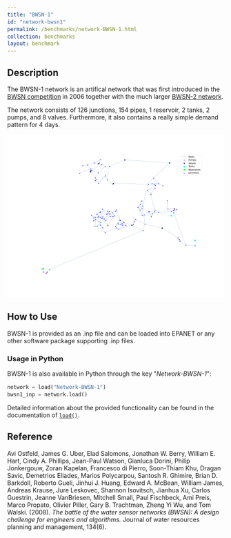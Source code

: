 ```yaml
---
title: "BWSN-1"
id: "network-bwsn1"
permalink: /benchmarks/network-BWSN-1.html
collection: benchmarks
layout: benchmark
---
```



## Description

The BWSN-1 network is an artifical network that was first
introduced in the [BWSN competition](BWSN.html) in 2006 together with the
much larger [BWSN-2 network](network-BWSN-2.html).

The network consists of 126 junctions, 154 pipes, 1 reservoir, 2 tanks,
2 pumps, and 8 valves.
Furthermore, it also contains a really simple demand pattern for 4 days.


<img src="../static/benchmarks/network-bwsn/bwsn1_plot.png"/>

## How to Use

BWSN-1 is provided as an .inp file and can be loaded into EPANET or any other software package
supporting .inp files.

### Usage in Python

BWSN-1 is also available in Python through the key "*Network-BWSN-1*":
```python
network = load("Network-BWSN-1")
bwsn1_inp = network.load()
```

Detailed information about the provided functionality can be found in the documentation of
[`load()`](https://water-benchmark-hub.readthedocs.io/en/stable/water_benchmark_hub.networks.html#water_benchmark_hub.networks.networks.BWSN1.load).


## Reference

Avi Ostfeld, James G. Uber, Elad Salomons, Jonathan W. Berry, William E. Hart, Cindy A. Phillips,
Jean-Paul Watson, Gianluca Dorini, Philip Jonkergouw, Zoran Kapelan, Francesco di Pierro,
Soon-Thiam Khu, Dragan Savic, Demetrios Eliades, Marios Polycarpou, Santosh R. Ghimire,
Brian D. Barkdoll, Roberto Gueli, Jinhui J. Huang, Edward A. McBean, William James, Andreas Krause,
Jure Leskovec, Shannon Isovitsch, Jianhua Xu, Carlos Guestrin, Jeanne VanBriesen, Mitchell Small,
Paul Fischbeck, Ami Preis, Marco Propato, Olivier Piller, Gary B. Trachtman, Zheng Yi Wu,
and Tom Walski. (2008).
*The battle of the water sensor networks (BWSN): A design challenge for engineers and algorithms.*
Journal of water resources planning and management, 134(6).
[<i class="bi bi-link"></i>](https://doi.org/10.1061/(ASCE)0733-9496(2008)134:6(556))
